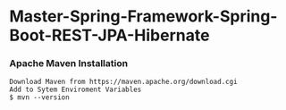 # Master-Spring-Framework-Spring-Boot-REST-JPA-Hibernate


<h3>Apache Maven Installation</h3>

```
Download Maven from https://maven.apache.org/download.cgi
Add to Sytem Enviroment Variables
$ mvn --version
```
